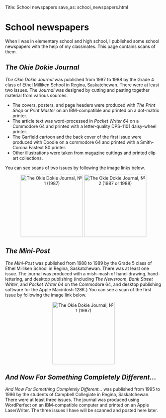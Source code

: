 Title: School newspapers
save_as: school_newspapers.html

# School newspapers

When I was in elementary school and high school, I published some school
newspapers with the help of my classmates. This page contains scans of
them.

*The Okie Dokie Journal*
------------------------

*The Okie Dokie Journal* was published from 1987 to 1988 by the Grade 4
class of Ethel Milliken School in Regina, Saskatchewan. There were at
least two issues. The *Journal* was designed by cutting and pasting
together material from various sources:

-   The covers, posters, and page headers were produced with *The Print
    Shop* or *Print Master* on an IBM-compatible and printed on a
    dot-matrix printer.
-   The article text was word-processed in *Pocket Writer 64* on a
    Commodore 64 and printed with a letter-quality DPS-1101 daisy-wheel
    printer.
-   The Garfield cartoon and the back cover of the first issue were
    produced with Doodle on a commodore 64 and printed with a
    Smith-Corona Fastext 80 printer.
-   Other illustrations were taken from magazine cuttings and printed
    clip art collections.

You can see scans of two issues by following the image links below.

<div style="text-align: center">
<a href="http://files.nothingisreal.com/publications/Okie/Okie_Dokie_Journal_1.pdf"><img width="200" title="The Okie Dokie Journal, № 1 (1987)" src="images/Okie_Dokie_Journal_1_cover.png" /></a>
<a href="http://files.nothingisreal.com/publications/Okie/Okie_Dokie_Journal_2.pdf"><img width="200" title="The Okie Dokie Journal, № 2 (1987 or 1988)" src="images/Okie_Dokie_Journal_2_cover.png" /></a>
</div>

*The Mini-Post*
---------------

*The Mini-Post* was published from 1988 to 1989 by the Grade 5 class of
Ethel Milliken School in Regina, Saskatchewan. There was at least one
issue. The journal was produced with a mish-mash of hand-drawing,
hand-lettering, and desktop publishing (including *The Newsroom*, *Bank
Street Writer*, and *Pocket Writer 64* on the Commodore 64, and desktop
publishing software for the Apple Macintosh 128K.) You can see a scan of
the first issue by following the image link below.

<div style="text-align: center">
<a href="http://files.nothingisreal.com/publications/Okie/Mini-Post_1.pdf"><img width="200" title="The Okie Dokie Journal, № 1 (1987)" src="images/Mini-Post_1_cover.png" /></a>
</div>

*And Now For Something Completely Different…*
---------------------------------------------

*And Now For Something Completely Different…* was published from 1995 to
1996 by the students of Campbell Collegiate in Regina, Saskatchewan.
There were at least three issues. The journal was produced using
WordPerfect on an IBM-compatible computer and printed on an Apple
LaserWriter. The three issues I have will be scanned and posted here
later.
